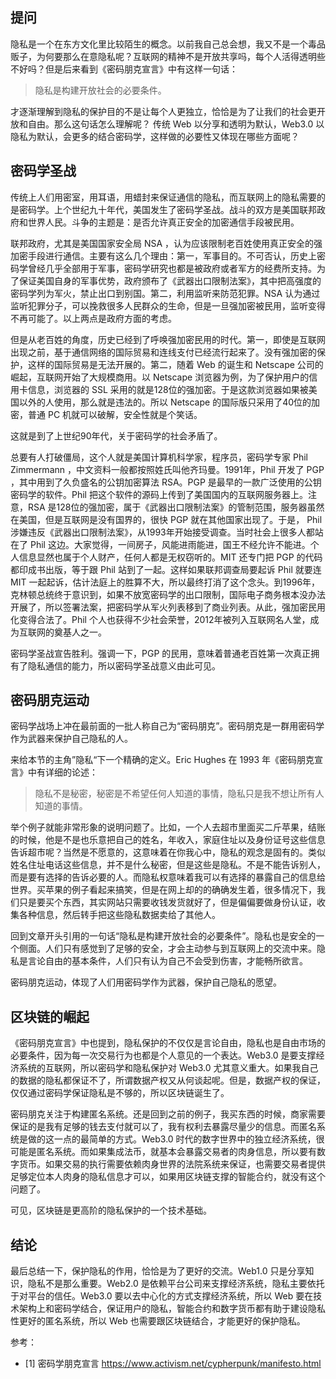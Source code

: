 ## 提问

隐私是一个在东方文化里比较陌生的概念。以前我自己总会想，我又不是一个毒品贩子，为何要那么在意隐私呢？互联网的精神不是开放共享吗，每个人活得透明些不好吗？但是后来看到《密码朋克宣言》中有这样一句话：

> 隐私是构建开放社会的必要条件。

才逐渐理解到隐私的保护目的不是让每个人更独立，恰恰是为了让我们的社会更开放和自由。那么这句话怎么理解呢？
传统 Web 以分享和透明为默认，Web3.0 以隐私为默认，会更多的结合密码学，这样做的必要性又体现在哪些方面呢？

## 密码学圣战

传统上人们用密室，用耳语，用蜡封来保证通信的隐私，而互联网上的隐私需要的是密码学。上个世纪九十年代，美国发生了密码学圣战。战斗的双方是美国联邦政府和世界人民。斗争的主题是：是否允许真正安全的加密通信手段被民用。

联邦政府，尤其是美国国家安全局 NSA ，认为应该限制老百姓使用真正安全的强加密手段进行通信。主要有这么几个理由：第一，军事目的。不可否认，历史上密码学曾经几乎全部用于军事，密码学研究也都是被政府或者军方的经费所支持。为了保证美国自身的军事优势，政府颁布了《武器出口限制法案》，其中把高强度的密码学列为军火，禁止出口到别国。第二，利用监听来防范犯罪。NSA 认为通过监听犯罪分子，可以挽救很多人民群众的生命，但是一旦强加密被民用，监听变得不再可能了。以上两点是政府方面的考虑。

但是从老百姓的角度，历史已经到了呼唤强加密民用的时代。第一，即使是互联网出现之前，基于通信网络的国际贸易和连线支付已经流行起来了。没有强加密的保护，这样的国际贸易是无法开展的。第二，随着 Web 的诞生和 Netscape 公司的崛起，互联网开始了大规模商用。以 Netscape 浏览器为例，为了保护用户的信用卡信息，浏览器的 SSL 采用的就是128位的强加密。于是这款浏览器如果被美国以外的人使用，那么就是违法的。所以 Netscape 的国际版只采用了40位的加密，普通 PC 机就可以破解，安全性就是个笑话。

这就是到了上世纪90年代，关于密码学的社会矛盾了。

总要有人打破僵局，这个人就是美国计算机科学家，程序员，密码学专家 Phil Zimmermann ，中文资料一般都按照姓氏叫他齐玛曼。1991年，Phil 开发了 PGP ，其中用到了久负盛名的公钥加密算法 RSA。PGP 是最早的一款广泛使用的公钥密码学的软件。Phil 把这个软件的源码上传到了美国国内的互联网服务器上。注意，RSA 是128位的强加密，属于《武器出口限制法案》的管制范围，服务器虽然在美国，但是互联网是没有国界的，很快 PGP 就在其他国家出现了。于是， Phil 涉嫌违反《武器出口限制法案》，从1993年开始接受调查。当时社会上很多人都站在了 Phil 这边。大家觉得，一间房子，风能进雨能进，国王不经允许不能进。个人信息显然也属于个人财产，任何人都是无权窃听的。MIT 还专门把 PGP 的代码都印成书出版，等于跟 Phil 站到了一起。这样如果联邦调查局要起诉 Phil 就要连 MIT 一起起诉，估计法庭上的胜算不大，所以最终打消了这个念头。到1996年，克林顿总统终于意识到，如果不放宽密码学的出口限制，国际电子商务根本没办法开展了，所以签署法案，把密码学从军火列表移到了商业列表。从此，强加密民用化变得合法了。Phil 个人也获得不少社会荣誉，2012年被列入互联网名人堂，成为互联网的奠基人之一。

密码学圣战宣告胜利。强调一下，PGP 的民用，意味着普通老百姓第一次真正拥有了隐私通信的能力，所以密码学圣战意义由此可见。

## 密码朋克运动

密码学战场上冲在最前面的一批人称自己为“密码朋克”。密码朋克是一群用密码学作为武器来保护自己隐私的人。

来给本节的主角”隐私“下一个精确的定义。Eric Hughes 在 1993 年《密码朋克宣言》中有详细的论述：

> 隐私不是秘密，秘密是不希望任何人知道的事情，隐私只是我不想让所有人知道的事情。

举个例子就能非常形象的说明问题了。比如，一个人去超市里面买二斤苹果，结账的时候，他是不是也乐意把自己的姓名，年收入，家庭住址以及身份证号这些信息告诉超市呢？当然是不愿意的，这意味着在你我心中，隐私的观念是固有的。类似姓名住址电话这些信息，并不是什么秘密，但是这些是隐私。不是不能告诉别人，而是要有选择的告诉必要的人。而隐私权意味着我可以有选择的暴露自己的信息给世界。买苹果的例子看起来搞笑，但是在网上却的的确确发生着，很多情况下，我们只是要买个东西，其实网站只需要收钱发货就好了，但是偏偏要做身份认证，收集各种信息，然后转手把这些隐私数据卖给了其他人。

回到文章开头引用的一句话“隐私是构建开放社会的必要条件”。隐私也是安全的一个侧面。人们只有感觉到了足够的安全，才会主动参与到互联网上的交流中来。隐私是言论自由的基本条件，人们只有认为自己不会受到伤害，才能畅所欲言。

密码朋克运动，体现了人们用密码学作为武器，保护自己隐私的愿望。

## 区块链的崛起

《密码朋克宣言》中也提到，隐私保护的不仅仅是言论自由，隐私也是自由市场的必要条件，因为每一次交易行为也都是个人意见的一个表达。Web3.0 是要支撑经济系统的互联网，所以密码学和隐私保护对 Web3.0 尤其意义重大。如果我自己的数据的隐私都保证不了，所谓数据产权又从何谈起呢。但是，数据产权的保证，仅仅通过密码学保证隐私是不够的，所以区块链诞生了。

密码朋克关注于构建匿名系统。还是回到之前的例子，我买东西的时候，商家需要保证的是我有足够的钱去支付就可以了，我有权利去暴露尽量少的信息。而匿名系统是做的这一点的最简单的方式。Web3.0 时代的数字世界中的独立经济系统，很可能是匿名系统。而如果集成法币，就基本会暴露交易者的肉身信息，所以要有数字货币。如果交易的执行需要依赖肉身世界的法院系统来保证，也需要交易者提供足够定位本人肉身的隐私信息才可以，如果用区块链支撑的智能合约，就没有这个问题了。

可见，区块链是更高阶的隐私保护的一个技术基础。

## 结论

最后总结一下，保护隐私的作用，恰恰是为了更好的交流。Web1.0 只是分享知识，隐私不是那么重要。Web2.0 是依赖平台公司来支撑经济系统，隐私主要依托于对平台的信任。Web3.0 要以去中心化的方式支撑经济系统，所以 Web 要在技术架构上和密码学结合，保证用户的隐私，智能合约和数字货币都有助于建设隐私性更好的匿名系统，所以 Web 也需要跟区块链结合，才能更好的保护隐私。

参考：

- [1] 密码学朋克宣言 https://www.activism.net/cypherpunk/manifesto.html 
